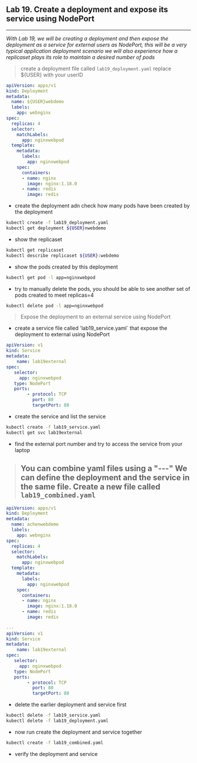 ## Lab 19. Create a deployment and expose its service using NodePort
___

_With Lab 19, we will be creating a deployment and then expose the deployment as a service for external users as NodePort, this will be a very typical application deployment scenario_
_we will also experience how a replicaset plays its role to maintain a desired number of pods_

> create a deployment file called `lab19_deployment.yaml` replace ${USER} with your userID

```yaml
apiVersion: apps/v1
kind: Deployment
metadata:
  name: ${USER}webdemo
  labels:
    app: webnginx
spec:
  replicas: 4
  selector:
    matchLabels:
      app: nginxwebpod
  template:
    metadata:
      labels:
        app: nginxwebpod
    spec:
      containers:
      - name: nginx
        image: nginx:1.18.0
      - name: redis
        image: redis
```

* create the deployment adn check how many pods have been created by the deployment

```bash
kubectl create -f lab19_deployment.yaml
kubectl get deployment ${USER}nwebdemo
```

* show the replicaset 

```bash
kubectl get replicaset 
kubectl describe replicaset ${USER}:webdemo
```
* show the pods created by this deployment

```bash
kubectl get pod -l app=nginxwebpod
```
* try to manually delete the pods, you should be able to see another set of pods created to meet replicas=4

```bash
kubectl delete pod -l app=nginxwebpod
```

> Expose the deployment to an external service using NodePort

* create a service file called 'lab19_service.yaml` that expose the deployment to external using NodePort

```yaml
apiVersion: v1 
kind: Service 
metadata: 
    name: lab19external 
spec: 
   selector: 
     app: nginxwebpod 
   type: NodePort
   ports: 
        - protocol: TCP 
          port: 80 
          targetPort: 80
```

* create the service and list the service

```bash
kubectl create -f lab19_service.yaml
kubectl get svc lab19external
```

* find the external port number and try to access the service from your laptop

> ## You can combine yaml files using a "---"  We can define the deployment and the service in the same file.  Create a new file called `lab19_combined.yaml`

```yaml
apiVersion: apps/v1
kind: Deployment
metadata:
  name: achenwebdemo
  labels:
    app: webnginx
spec:
  replicas: 4
  selector:
    matchLabels:
      app: nginxwebpod
  template:
    metadata:
      labels:
        app: nginxwebpod
    spec:
      containers:
      - name: nginx
        image: nginx:1.18.0
      - name: redis
        image: redis
        
---
apiVersion: v1 
kind: Service 
metadata: 
    name: lab19external 
spec: 
   selector: 
     app: nginxwebpod 
   type: NodePort
   ports: 
        - protocol: TCP 
          port: 80 
          targetPort: 80
```

* delete the earlier deployment and service first

```bash
kubectl delete -f lab19_service.yaml
kubectl delete -f lab19_deployment.yaml
```
* now run create the deployment and service together

```bash
kubectl create -f lab19_combined.yaml
```
* verify the deployment and service

